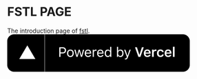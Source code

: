 # FSTL PAGE
The introduction page of [fstl].\
[![Powered by Vercel](./src/powered-by-vercel.svg)](https://vercel.com?utm_source=datapack-planet&utm_campaign=oss)

[fstl]: https://github.com/datapack-planet/foast-launcher

